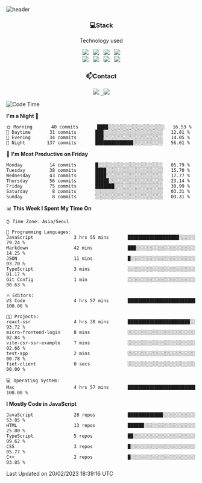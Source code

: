 ![header](https://capsule-render.vercel.app/api?type=waving&color=gradient&height=200&text=Che-ri&fontAlign=70&fontAlignY=40&animation=twinkling)

<h3 align="center">💻Stack</h3>
<p align="center">Technology used</p>
<div align="center"><img src="https://img.shields.io/badge/HTML5-e74c3c?style=flat-square&logo=HTML5&logoColor=white"></img> &nbsp <img src="https://img.shields.io/badge/CSS3-0A84FF?style=flat-square&logo=CSS3&logoColor=white"></img> &nbsp <img src="https://img.shields.io/badge/tailwind%2Dcss-06B6D4?style=flat-square&logo=tailwindcss&logoColor=white"/></a> &nbsp <img src="https://img.shields.io/badge/styled%2Dcomponents-DB7093?style=flat-square&logo=styled%2Dcomponents&logoColor=white"/></a>
<br><img src="https://img.shields.io/badge/JavaScript-FFCD11?style=flat-square&logo=JavaScript&logoColor=white"></img> &nbsp <img src="https://img.shields.io/badge/React-00BCF6?style=flat-square&logo=React&logoColor=white"></img> &nbsp <img src="https://img.shields.io/badge/Redux-764ABC?style=flat-square&logo=Redux&logoColor=white"/> &nbsp <img src="https://img.shields.io/badge/Zustand-582D3E?style=flat-square&logo=Zustand&logoColor=white"/></a></div> 

<h3 align="center">📫Contact</h3>
<div align="center"><a href="https://cheri.tistory.com/"><img src="https://img.shields.io/badge/Cheri-AD29B6?style=flat-square&logo=Tidal&logoColor=white"/></a> <a href="rnjs1135@gmail.com"> &nbsp <img src="https://img.shields.io/badge/Gmail-EA4335?style=flat-square&logo=Gmail&logoColor=white"/></a></div>

<!--START_SECTION:waka-->
![Code Time](http://img.shields.io/badge/Code%20Time-2%2C085%20hrs%2034%20mins-blue)

**I'm a Night 🦉** 

```text
🌞 Morning       40 commits       ████░░░░░░░░░░░░░░░░░░░░░   16.53 % 
🌆 Daytime       31 commits       ███░░░░░░░░░░░░░░░░░░░░░░   12.81 % 
🌃 Evening       34 commits       ███░░░░░░░░░░░░░░░░░░░░░░   14.05 % 
🌙 Night        137 commits       ██████████████░░░░░░░░░░░   56.61 % 

```
📅 **I'm Most Productive on Friday** 

```text
Monday          14 commits       █░░░░░░░░░░░░░░░░░░░░░░░░   05.79 % 
Tuesday         38 commits       ████░░░░░░░░░░░░░░░░░░░░░   15.70 % 
Wednesday       43 commits       ████░░░░░░░░░░░░░░░░░░░░░   17.77 % 
Thursday        56 commits       █████░░░░░░░░░░░░░░░░░░░░   23.14 % 
Friday          75 commits       ███████░░░░░░░░░░░░░░░░░░   30.99 % 
Saturday         8 commits       ░░░░░░░░░░░░░░░░░░░░░░░░░   03.31 % 
Sunday           8 commits       ░░░░░░░░░░░░░░░░░░░░░░░░░   03.31 % 

```


📊 **This Week I Spent My Time On** 

```text
⌚︎ Time Zone: Asia/Seoul

💬 Programming Languages: 
JavaScript               3 hrs 55 mins       ███████████████████░░░░░░   79.24 % 
Markdown                 42 mins             ███░░░░░░░░░░░░░░░░░░░░░░   14.25 % 
JSON                     11 mins             █░░░░░░░░░░░░░░░░░░░░░░░░   03.70 % 
TypeScript               3 mins              ░░░░░░░░░░░░░░░░░░░░░░░░░   01.17 % 
Git Config               1 min               ░░░░░░░░░░░░░░░░░░░░░░░░░   00.63 % 

🔥 Editors: 
VS Code                  4 hrs 57 mins       █████████████████████████   100.00 % 

🐱‍💻 Projects: 
react-ssr                4 hrs 38 mins       ███████████████████████░░   93.72 % 
micro-frontend-login     8 mins              ░░░░░░░░░░░░░░░░░░░░░░░░░   02.84 % 
vite-csr-ssr-example     7 mins              ░░░░░░░░░░░░░░░░░░░░░░░░░   02.66 % 
test-app                 2 mins              ░░░░░░░░░░░░░░░░░░░░░░░░░   00.78 % 
fiet-client              0 secs              ░░░░░░░░░░░░░░░░░░░░░░░░░   00.00 % 

💻 Operating System: 
Mac                      4 hrs 57 mins       █████████████████████████   100.00 % 

```

**I Mostly Code in JavaScript** 

```text
JavaScript               28 repos            █████████████░░░░░░░░░░░░   53.85 % 
HTML                     13 repos            ██████░░░░░░░░░░░░░░░░░░░   25.00 % 
TypeScript               5 repos             ██░░░░░░░░░░░░░░░░░░░░░░░   09.62 % 
CSS                      3 repos             █░░░░░░░░░░░░░░░░░░░░░░░░   05.77 % 
C++                      2 repos             █░░░░░░░░░░░░░░░░░░░░░░░░   03.85 % 

```



 Last Updated on 20/02/2023 18:39:16 UTC
<!--END_SECTION:waka-->
